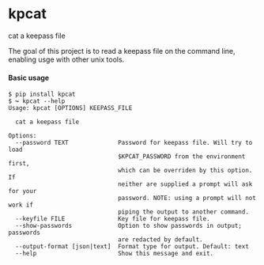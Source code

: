 kpcat
=====

cat a keepass file

The goal of this project is to read a keepass file on the command line, enabling usge with other unix tools.


#### Basic usage
```
$ pip install kpcat
$ ↪ kpcat --help
Usage: kpcat [OPTIONS] KEEPASS_FILE

  cat a keepass file

Options:
  --password TEXT              Password for keepass file. Will try to load
                               $KPCAT_PASSWORD from the environment first,
                               which can be overriden by this option. If
                               neither are supplied a prompt will ask for your
                               password. NOTE: using a prompt will not work if
                               piping the output to another command.
  --keyfile FILE               Key file for keepass file.
  --show-passwords             Option to show passwords in output; passwords
                               are redacted by default.
  --output-format [json|text]  Format type for output. Default: text
  --help                       Show this message and exit.
```
